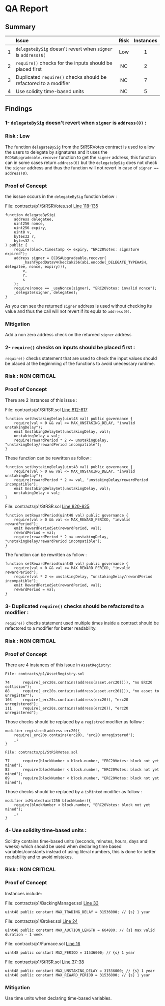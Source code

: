 
# QA Report

## Summary

|               | Issue         | Risk     | Instances     |
| :-------------: |:-------------|:-------------:|:-------------:|
| 1  | `delegateBySig` doesn't revert when `signer` is `address(0)` | Low | 1 |
| 2  | `require()` checks for the inputs should be placed first | NC | 2 |
| 3  | Duplicated `require()` checks should be refactored to a modifier  | NC |  7 |
| 4  | Use solidity time-based units | NC | 5 |


## Findings

### 1- `delegateBySig` doesn't revert when `signer` is `address(0)` :

### Risk : Low

The function `delegateBySig` from the StRSRVotes contract is used to allow the users to delegate by signatures and it uses the `ECDSAUpgradeable.recover` function to get the `signer` address, this function can in some cases return `address(0)` but the `delegateBySig` does not check the `signer` address and thus the function will not revert in case of `signer == address(0)`.

### Proof of Concept

the isssue occurs in the `delegateBySig` function below :

File: contracts/p1/StRSRVotes.sol [Line 118-135](https://github.com/reserve-protocol/protocol/blob/df7ecadc2bae74244ace5e8b39e94bc992903158/contracts/p1/StRSRVotes.sol#L118-L135)

```
function delegateBySig(
    address delegatee,
    uint256 nonce,
    uint256 expiry,
    uint8 v,
    bytes32 r,
    bytes32 s
) public {
    require(block.timestamp <= expiry, "ERC20Votes: signature expired");
    address signer = ECDSAUpgradeable.recover(
        _hashTypedDataV4(keccak256(abi.encode(_DELEGATE_TYPEHASH, delegatee, nonce, expiry))),
        v,
        r,
        s
    );
    require(nonce == _useNonce(signer), "ERC20Votes: invalid nonce");
    _delegate(signer, delegatee);
}
```

As you can see the returned `signer` address is used without checking its value and thus the call will not revert if its equla to `address(0)`.


### Mitigation

Add a non zero address check on the returned `signer` address


### 2- `require()` checks on inputs should be placed first :

`require()` checks statement that are used to check the input values should be placed at the beginnning of the functions to avoid unecessary runtime.

### Risk : NON CRITICAL

### Proof of Concept

There are 2 instances of this issue :

File: contracts/p1/StRSR.sol [Line 812-817](https://github.com/reserve-protocol/protocol/blob/df7ecadc2bae74244ace5e8b39e94bc992903158/contracts/p1/StRSR.sol#L812-L817)
```
function setUnstakingDelay(uint48 val) public governance {
    require(val > 0 && val <= MAX_UNSTAKING_DELAY, "invalid unstakingDelay");
    emit UnstakingDelaySet(unstakingDelay, val);
    unstakingDelay = val;
    require(rewardPeriod * 2 <= unstakingDelay, "unstakingDelay/rewardPeriod incompatible");
}
```

These function can be rewritten as follow : 

```
function setUnstakingDelay(uint48 val) public governance {
    require(val > 0 && val <= MAX_UNSTAKING_DELAY, "invalid unstakingDelay");
    require(rewardPeriod * 2 <= val, "unstakingDelay/rewardPeriod incompatible");
    emit UnstakingDelaySet(unstakingDelay, val);
    unstakingDelay = val;
}
```

File: contracts/p1/StRSR.sol [Line 820-825](https://github.com/reserve-protocol/protocol/blob/df7ecadc2bae74244ace5e8b39e94bc992903158/contracts/p1/StRSR.sol#L820-L825)
```
function setRewardPeriod(uint48 val) public governance {
    require(val > 0 && val <= MAX_REWARD_PERIOD, "invalid rewardPeriod");
    emit RewardPeriodSet(rewardPeriod, val);
    rewardPeriod = val;
    require(rewardPeriod * 2 <= unstakingDelay, "unstakingDelay/rewardPeriod incompatible");
}
```

The function can be rewritten as follow : 

```
function setRewardPeriod(uint48 val) public governance {
    require(val > 0 && val <= MAX_REWARD_PERIOD, "invalid rewardPeriod");
    require(val * 2 <= unstakingDelay, "unstakingDelay/rewardPeriod incompatible");
    emit RewardPeriodSet(rewardPeriod, val);
    rewardPeriod = val;
}
```

### 3- Duplicated `require()` checks should be refactored to a modifier :

`require()` checks statement used multiple times inside a contract should be refactored to a modifier for better readability.

### Risk : NON CRITICAL

### Proof of Concept

There are 4 instances of this issue in `AssetRegistry`:

```
File: contracts/p1/AssetRegistry.sol

74      require(_erc20s.contains(address(asset.erc20())), "no ERC20 collision");
88      require(_erc20s.contains(address(asset.erc20())), "no asset to unregister");
103     require(_erc20s.contains(address(erc20)), "erc20 unregistered");
111     require(_erc20s.contains(address(erc20)), "erc20 unregistered");
```

Those checks should be replaced by a `registred` modifier as follow :

```
modifier registred(address erc20){
    require(_erc20s.contains(erc20), "erc20 unregistered");
    _;
}
```

```
File: contracts/p1/StRSRVotes.sol

77      require(blockNumber < block.number, "ERC20Votes: block not yet mined");
83      require(blockNumber < block.number, "ERC20Votes: block not yet mined");
89      require(blockNumber < block.number, "ERC20Votes: block not yet mined");
```

Those checks should be replaced by a `isMinted` modifier as follow :

```
modifier isMinted(uint256 blockNumber){
    require(blockNumber < block.number, "ERC20Votes: block not yet mined");
    _;
}
```

### 4- Use solidity time-based units :

Solidity contains time-based units (seconds, minutes, hours, days and weeks) which should be used when declaring time based variables/constants instead of using literal numbers, this is done for better readability and to avoid mistakes.

### Risk : NON CRITICAL

### Proof of Concept
Instances include:

File: contracts/p1/BackingManager.sol [Line 33](https://github.com/reserve-protocol/protocol/blob/df7ecadc2bae74244ace5e8b39e94bc992903158/contracts/p1/BackingManager.sol#L33)

```
uint48 public constant MAX_TRADING_DELAY = 31536000; // {s} 1 year
```

File: contracts/p1/Broker.sol [Line 24](https://github.com/reserve-protocol/protocol/blob/df7ecadc2bae74244ace5e8b39e94bc992903158/contracts/p1/Broker.sol#L24)

```
uint48 public constant MAX_AUCTION_LENGTH = 604800; // {s} max valid duration - 1 week
```

File: contracts/p1/Furnace.sol [Line 16](https://github.com/reserve-protocol/protocol/blob/df7ecadc2bae74244ace5e8b39e94bc992903158/contracts/p1/Furnace.sol#L16)

```
uint48 public constant MAX_PERIOD = 31536000; // {s} 1 year
```

File: contracts/p1/StRSR.sol [Line 37-38](https://github.com/reserve-protocol/protocol/blob/df7ecadc2bae74244ace5e8b39e94bc992903158/contracts/p1/StRSR.sol#L37-L38)

```
uint48 public constant MAX_UNSTAKING_DELAY = 31536000; // {s} 1 year
uint48 public constant MAX_REWARD_PERIOD = 31536000; // {s} 1 year
```

### Mitigation
Use time units when declaring time-based variables.
